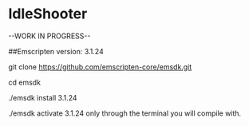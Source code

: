 # IdleShooter

--WORK IN PROGRESS--

##Emscripten version: 3.1.24

git clone https://github.com/emscripten-core/emsdk.git

cd emsdk

./emsdk install 3.1.24

./emsdk activate 3.1.24   only through the terminal you will compile with.
